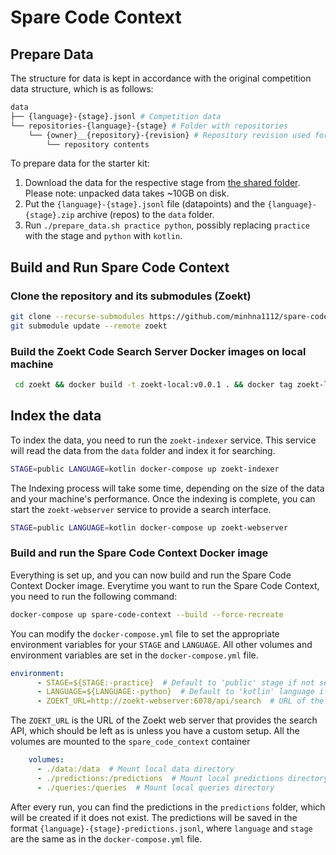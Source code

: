 # Spare Code Context

## Prepare Data
The structure for data is kept in accordance with the original competition data structure, which is as follows:
```bash
data
├── {language}-{stage}.jsonl # Competition data
└── repositories-{language}-{stage} # Folder with repositories
    └── {owner}__{repository}-{revision} # Repository revision used for collecting context
        └── repository contents
```

To prepare data for the starter kit:
1. Download the data for the respective stage from [the shared folder](https://drive.google.com/drive/folders/1wcpq7ob33z5wHNFzUaiJWuHWw8sNuumC). Please note: unpacked data takes ~10GB on disk.
2. Put the `{language}-{stage}.jsonl` file (datapoints) and the `{language}-{stage}.zip` archive (repos) to the `data` folder.
3. Run `./prepare_data.sh practice python`, possibly replacing `practice` with the stage and `python` with `kotlin`.

## Build and Run Spare Code Context
### Clone the repository and its submodules (Zoekt)

```bash
git clone --recurse-submodules https://github.com/minhna1112/spare-code-search.git
git submodule update --remote zoekt
```
### Build the Zoekt Code Search Server Docker images on local machine
```bash
 cd zoekt && docker build -t zoekt-local:v0.0.1 . && docker tag zoekt-local:v0.0.1 zoekt-local:latest
```
## Index the data
To index the data, you need to run the `zoekt-indexer` service. This service will read the data from the `data` folder and index it for searching. 
```bash
STAGE=public LANGUAGE=kotlin docker-compose up zoekt-indexer
```
The Indexing process will take some time, depending on the size of the data and your machine's performance. Once the indexing is complete, you can start the `zoekt-webserver` service to provide a search interface.
```bash
STAGE=public LANGUAGE=kotlin docker-compose up zoekt-webserver
```


### Build and run the Spare Code Context Docker image
Everything is set up, and you can now build and run the Spare Code Context Docker image. Everytime you want to run the Spare Code Context, you need to run the following command:
```bash
docker-compose up spare-code-context --build --force-recreate
```
You can modify the `docker-compose.yml` file to set the appropriate environment variables for your `STAGE` and `LANGUAGE`. All other volumes and environment variables are set in the `docker-compose.yml` file.
```yml
environment:
      - STAGE=${STAGE:-practice}  # Default to 'public' stage if not set
      - LANGUAGE=${LANGUAGE:-python}  # Default to 'kotlin' language if not set
      - ZOEKT_URL=http://zoekt-webserver:6070/api/search  # URL of the zoekt web server
```
The `ZOEKT_URL` is the URL of the Zoekt web server that provides the search API, which should be left as is unless you have a custom setup.
All the volumes are mounted to the `spare_code_context` container
```yml
    volumes:
      - ./data:/data  # Mount local data directory
      - ./predictions:/predictions  # Mount local predictions directory
      - ./queries:/queries  # Mount local queries directory
```
After every run, you can find the predictions in the `predictions` folder, which will be created if it does not exist. The predictions will be saved in the format `{language}-{stage}-predictions.jsonl`, where `language` and `stage` are the same as in the `docker-compose.yml` file.
